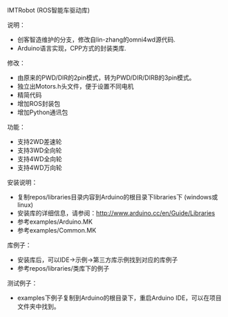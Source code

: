 IMTRobot  (ROS智能车驱动库)

说明：

 - 创客智造维护的分支，修改自lin-zhang的omni4wd源代码.
 - Arduino语言实现，CPP方式的封装类库.

修改：

 - 由原来的PWD/DIR的2pin模式，转为PWD/DIR/DIRB的3pin模式。
 - 独立出Motors.h头文件，便于设置不同电机
 - 精简代码
 - 增加ROS封装包
 - 增加Python通讯包
 

功能：

 - 支持2WD差速轮
 - 支持3WD全向轮
 - 支持4WD全向轮
 - 支持4WD万向轮
 
安装说明：

 - 复制repos/libraries目录内容到Arduino的根目录下libraries下 (windows或linux)
 - 安装库的详细信息，请参阅：http://www.arduino.cc/en/Guide/Libraries
 - 参考examples/Arduino.MK
 - 参考examples/Common.MK
 
 

库例子：

 - 安装库后，可以IDE->示例->第三方库示例找到对应的库例子
 - 参考repos/libraries/类库下的例子
 

测试例子：

 - examples下例子复制到Arduino的根目录下，重启Arduino IDE，可以在项目文件夹中找到。
 





